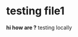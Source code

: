 <!-- Space: engineerin --> 
<!-- Parent: Infrastructure and Operations -->
<!-- Parent: complaince - patching -->



# testing file1
**hi how are ?**
testing locally